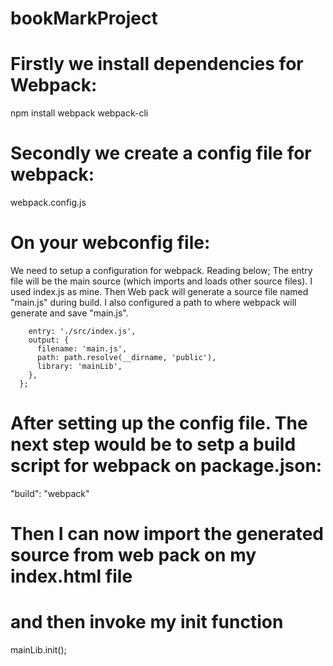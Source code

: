 # bookMarkProject

# Firstly we install dependencies for Webpack:

npm install webpack webpack-cli

# Secondly we create a config file for webpack:

webpack.config.js

# On your webconfig file:
We need to setup a configuration for webpack. Reading below;
The entry file will be the main source (which imports and loads other source files). I used index.js as mine.
Then Web pack will generate a source file named "main.js" during build.
I also configured a path to where webpack will generate and save "main.js".

```module.exports = {
    entry: './src/index.js',
    output: {
      filename: 'main.js',
      path: path.resolve(__dirname, 'public'),
      library: 'mainLib',
    },
  };
  ```

# After setting up the config file. The next step would be to setp a build script for webpack on package.json: 
 "build": "webpack"
 
# Then I can now import the generated source from web pack on my index.html file
<script src="main.js"></script>

# and then invoke my init function
mainLib.init();
